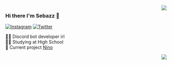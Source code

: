 <img align="right" src="https://github-readme-stats.vercel.app/api/top-langs/?username=uSebazz&layout=compact&title_color=606060&text_color=606060&bg_color=00000000&theme=dark&hide_border=true">

### Hi there I'm Sebazz 🐬

[![Instagram](https://img.shields.io/static/v1?label=Instagram&message=%20&color=orange&logo=Instagram&style=flat-square&logoColor=white)](https://instagram.com/sbzz._)
[![Twitter](https://img.shields.io/twitter/url?color=orange&label=Sebazz&style=social&url=https%3A%2F%2Ftwitter.com%2FuSebazz)](https://twitter.com/uSebazz)

👨‍💻 Discord bot developer irl   
👨‍🎓 Studying at High School   
🚧 Current project [Nino](https://github.com/uSebazz/Nino)

<img align="right" src="https://github-readme-stats.vercel.app/api?username=uSebazz&hide_border=true&hide_rank=true&show_icons=true&title_color=606060&text_color=606060&bg_color=00000000">

